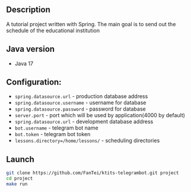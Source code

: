 ## Description

A tutorial project written with Spring. The main goal is to send out the schedule of the educational institution

## Java version

* Java 17

## Configuration:

* `spring.datasource.url` - production database address
* `spring.datasource.username` - username for database
* `spring.datasource.password` - password for database
* `server.port` - port which will be used by application(4000 by default)
* `spring.datasource.url` - development database address
* `bot.username` - telegram bot name
* `bot.token` - telegram bot token
* `lessons.directory=/home/lessons/` - scheduling directories


## Launch

```sh
git clone https://github.com/FanTei/ktits-telegrambot.git project
cd project
make run
```